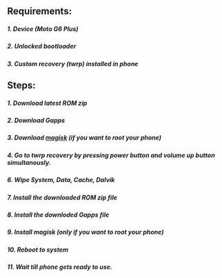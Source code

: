 ## Requirements:
##### 1. Device (Moto G6 Plus)
##### 2. Unlocked bootloader
##### 3. Custom recovery (twrp) installed in phone


## Steps:
##### 1. Download latest ROM zip
##### 2. Download Gapps
##### 3. Download [magisk](https://magiskmanager.com/) (if you want to root your phone)
##### 4. Go to twrp recovery by pressing power button and volume up button simultanously.
##### 6. Wipe System, Data, Cache, Dalvik
##### 7. Install the downloaded ROM zip file
##### 8. Install the downloded Gapps file
##### 9. Install magisk (only if you want to root your phone)
##### 10. Reboot to system
##### 11. Wait till phone gets ready to use.
